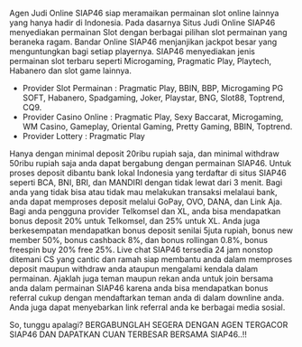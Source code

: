 Agen Judi Online SIAP46 siap meramaikan permainan slot online lainnya yang hanya hadir di Indonesia. Pada dasarnya Situs Judi Online SIAP46 menyediakan permainan Slot dengan berbagai pilihan slot permainan yang beraneka ragam. 
Bandar Online SIAP46 menjanjikan jackpot besar yang menguntungkan bagi setiap playernya. SIAP46 menyediakan jenis permainan slot terbaru seperti Microgaming, Pragmatic Play, Playtech, Habanero dan slot game lainnya.
-	Provider Slot Permainan : Pragmatic Play, BBIN, BBP, Microgaming PG SOFT, Habanero, Spadgaming, Joker, Playstar, BNG, Slot88, Toptrend, CQ9. 
-	Provider Casino Online : Pragmatic Play, Sexy Baccarat, Microgaming, WM Casino, Gameplay, Oriental Gaming, Pretty Gaming, BBIN, Toptrend.
-	Provider Lottery : Pragmatic Play

Hanya dengan minimal deposit 20ribu rupiah saja, dan minimal withdraw 50ribu rupiah saja anda dapat bergabung dengan permainan SIAP46. Untuk proses deposit dibantu bank lokal Indonesia yang terdaftar di situs SIAP46 seperti BCA, BNI, BRI, dan MANDIRI dengan tidak lewat dari 3 menit. 
Bagi anda yang tidak bisa atau tidak mau melakukan transaksi melalaui bank, anda dapat memproses deposit melalui GoPay, OVO, DANA, dan Link Aja. Bagi anda pengguna provider Telkomsel dan XL, anda bisa mendapatkan bonus deposit 20% untuk Telkomsel, dan 25% untuk XL.
Anda juga berkesempatan mendapatkan bonus deposit senilai 5juta rupiah, bonus new member 50%, bonus cashback 8%, dan bonus rollingan 0.8%, bonus freespin buy 20% free 25%.
Live chat SIAP46 tersedia 24 jam nonstop ditemani CS yang cantic dan ramah siap membantu anda dalam memproses deposit maupun withdraw anda ataupun mengalami kendala dalam permainan. 
Ajaklah juga teman maupun rekan anda untuk join bersama anda dalam permainan SIAP46 karena anda bisa mendapatkan bonus referral cukup dengan mendaftarkan teman anda di dalam downline anda. Anda juga dapat menyebarkan link referral anda ke berbagai media sosial.

So, tunggu apalagi? BERGABUNGLAH SEGERA DENGAN AGEN TERGACOR SIAP46 DAN DAPATKAN CUAN TERBESAR BERSAMA SIAP46..!!
